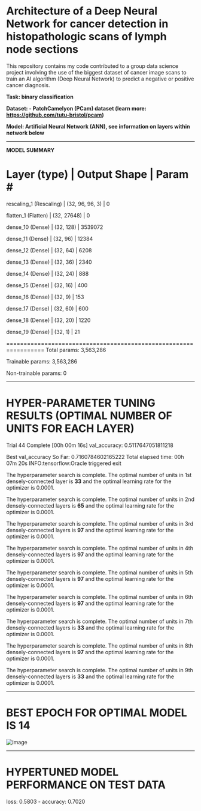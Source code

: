 # Architecture of a Deep Neural Network for cancer detection in histopathologic scans of lymph node sections

This repository contains my code contributed to a group data science project involving the use of the biggest dataset of cancer image scans to train an AI algorithm (Deep Neural Network) to predict a negative or positive cancer diagnosis. 


**Task: binary classification**

**Dataset: - PatchCamelyon (PCam) dataset (learn more: https://github.com/tutu-bristol/pcam)** 

**Model: Artificial Neural Network (ANN), see information on layers within network below**


_________________________________________________________________
 **MODEL SUMMARY**
 
 Layer (type) |               Output Shape      |        Param #   
=================================================================
 rescaling_1 (Rescaling)  |   (32, 96, 96, 3)      |     0         
                                                                 
 flatten_1 (Flatten)     |    (32, 27648)         |      0         
                                                                 
 dense_10 (Dense)        |    (32, 128)           |      3539072   
                                                                 
 dense_11 (Dense)        |    (32, 96)             |     12384     
                                                                 
 dense_12 (Dense)        |    (32, 64)           |       6208      
                                                                 
 dense_13 (Dense)        |    (32, 36)           |       2340      
                                                                 
 dense_14 (Dense)       |     (32, 24)           |       888       
                                                                 
 dense_15 (Dense)      |      (32, 16)          |        400       
                                                                 
 dense_16 (Dense)      |      (32, 9)          |         153       
                                                                 
 dense_17 (Dense)       |     (32, 60)          |        600       
                                                                 
 dense_18 (Dense)       |     (32, 20)           |       1220      
                                                                 
 dense_19 (Dense)       |     (32, 1)            |       21        
                                                                 
=================================================================
Total params: 3,563,286

Trainable params: 3,563,286

Non-trainable params: 0



______________________________________________________________
 **HYPER-PARAMETER TUNING RESULTS (OPTIMAL NUMBER OF UNITS FOR EACH LAYER)**
=================================================================

Trial 44 Complete [00h 00m 16s]
val_accuracy: 0.5117647051811218

Best val_accuracy So Far: 0.7160784602165222
Total elapsed time: 00h 07m 20s
INFO:tensorflow:Oracle triggered exit

The hyperparameter search is complete. The optimal number of units in 1st densely-connected
layer is **33** and the optimal learning rate for the optimizer
is 0.0001.


The hyperparameter search is complete. The optimal number of units in 2nd densely-connected
layers is **65** and the optimal learning rate for the optimizer
is 0.0001.


The hyperparameter search is complete. The optimal number of units in 3rd densely-connected
layers is **97** and the optimal learning rate for the optimizer
is 0.0001.


The hyperparameter search is complete. The optimal number of units in 4th densely-connected
layers is **97** and the optimal learning rate for the optimizer
is 0.0001.


The hyperparameter search is complete. The optimal number of units in 5th densely-connected
layers is **97** and the optimal learning rate for the optimizer
is 0.0001.


The hyperparameter search is complete. The optimal number of units in 6th densely-connected
layers is **97** and the optimal learning rate for the optimizer
is 0.0001.


The hyperparameter search is complete. The optimal number of units in 7th densely-connected
layers is **33** and the optimal learning rate for the optimizer
is 0.0001.


The hyperparameter search is complete. The optimal number of units in 8th densely-connected
layers is **97** and the optimal learning rate for the optimizer
is 0.0001.


The hyperparameter search is complete. The optimal number of units in 9th densely-connected
layers is **33** and the optimal learning rate for the optimizer
is 0.0001.



______________________________________________________________
BEST EPOCH FOR OPTIMAL MODEL IS 14
=================================================================
![image](https://user-images.githubusercontent.com/98823082/182143729-a73f588b-d2cf-4489-a369-06fdd9813d93.png)

______________________________________________________________
HYPERTUNED MODEL PERFORMANCE ON TEST DATA
=================================================================
loss: 0.5803 - accuracy: 0.7020
